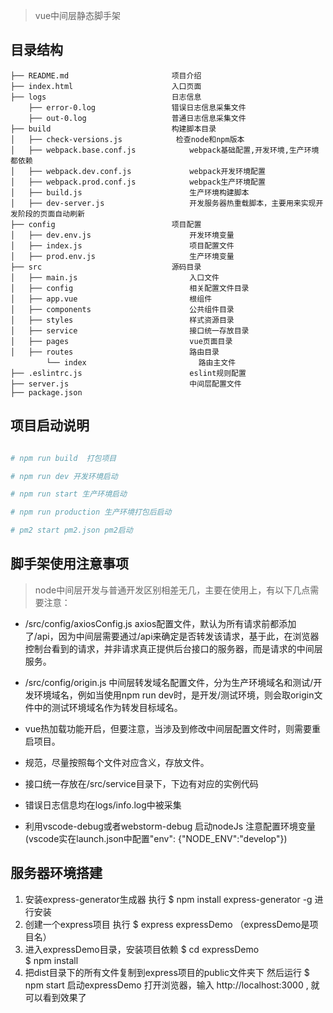 

> vue中间层静态脚手架

##  目录结构

```
├── README.md                       项目介绍
├── index.html                      入口页面
├── logs                            日志信息
    ├── error-0.log                 错误日志信息采集文件          
    ├── out-0.log                   普通日志信息采集文件
├── build                           构建脚本目录
│   ├── check-versions.js            检查node和npm版本
│   ├── webpack.base.conf.js            webpack基础配置,开发环境,生产环境都依赖   
│   ├── webpack.dev.conf.js             webpack开发环境配置
│   ├── webpack.prod.conf.js            webpack生产环境配置
│   ├── build.js                        生产环境构建脚本               
│   ├── dev-server.js                   开发服务器热重载脚本，主要用来实现开发阶段的页面自动刷新
├── config                          项目配置
│   ├── dev.env.js                      开发环境变量
│   ├── index.js                        项目配置文件
│   ├── prod.env.js                     生产环境变量
├── src                             源码目录    
│   ├── main.js                         入口文件
│   ├── config                          相关配置文件目录
│   ├── app.vue                         根组件
│   ├── components                      公共组件目录
│   ├── styles                          样式资源目录
│   ├── service                         接口统一存放目录
│   ├── pages                           vue页面目录
│   ├── routes                          路由目录
        └── index                         路由主文件
├── .eslintrc.js                        eslint规则配置
├── server.js                           中间层配置文件
├── package.json 
```

## 项目启动说明
``` bash

# npm run build  打包项目

# npm run dev 开发环境启动

# npm run start 生产环境启动

# npm run production 生产环境打包后启动

# pm2 start pm2.json pm2启动

```

## 脚手架使用注意事项

> node中间层开发与普通开发区别相差无几，主要在使用上，有以下几点需要注意：

- /src/config/axiosConfig.js  axios配置文件，默认为所有请求前都添加了/api，因为中间层需要通过/api来确定是否转发该请求，基于此，在浏览器控制台看到的请求，并非请求真正提供后台接口的服务器，而是请求的中间层服务。

- /src/config/origin.js  中间层转发域名配置文件，分为生产环境域名和测试/开发环境域名，例如当使用npm run dev时，是开发/测试环境，则会取origin文件中的测试环境域名作为转发目标域名。

- vue热加载功能开启，但要注意，当涉及到修改中间层配置文件时，则需要重启项目。

- 规范，尽量按照每个文件对应含义，存放文件。

- 接口统一存放在/src/service目录下，下边有对应的实例代码

- 错误日志信息均在logs/info.log中被采集

- 利用vscode-debug或者webstorm-debug 启动nodeJs 注意配置环境变量 (vscode实在launch.json中配置"env": {"NODE_ENV":"develop"}) 

## 服务器环境搭建

1. 安装express-generator生成器
执行  $ npm install express-generator -g  进行安装
2. 创建一个express项目
执行  $ express expressDemo （expressDemo是项目名）
3. 进入expressDemo目录，安装项目依赖
 $ cd expressDemo                                                                               
 $ npm install                                                                                  
4. 把dist目录下的所有文件复制到express项目的public文件夹下
然后运行 $ npm start 启动expressDemo
打开浏览器，输入 http://localhost:3000 , 就可以看到效果了
